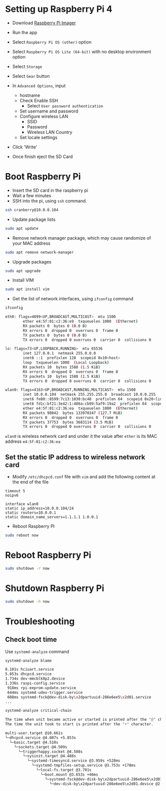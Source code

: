 # Setting up Raspberry Pi 4

- Download [Raspberry Pi Imager](https://www.raspberrypi.com/software/)
- Run the app
- Select `Raspberry Pi OS (other)` option
- Select `Raspberry Pi OS Lite (64-bit)` with no desktop environment option
- Select `Storage`
- Select `Gear` button
- In `Advanced Options`, input
	- hostname
	- Check Enable SSH
		- Select `User password authentication`
	- Set username and password
	- Configure wireless LAN
		- SSID
		- Password
		- Wireless LAN Country
	- Set locale settings

- Click 'Write'
- Once finish eject the SD Card

# Boot Raspberry Pi
- Insert the SD card in the raspberry pi
- Wait a few minutes
- SSH into the pi, using `ssh` command.

```bash
ssh cranberry@10.0.0.104
```
- Update package lists

```bash
sudo apt update
```
- Remove network manager package, which may cause randomize of your MAC address

```bash
sudo apt remove network-manager
```

- Upgrade packages

```bash
sudo apt upgrade
```

* Install VIM

```bash
sudo apt install vim
```

* Get the list of network interfaces, using `ifconfig` command

```bash
ifconfig

eth0: flags=4099<UP,BROADCAST,MULTICAST>  mtu 1500
        ether e4:5f:01:c2:36:e9  txqueuelen 1000  (Ethernet)
        RX packets 0  bytes 0 (0.0 B)
        RX errors 0  dropped 0  overruns 0  frame 0
        TX packets 0  bytes 0 (0.0 B)
        TX errors 0  dropped 0 overruns 0  carrier 0  collisions 0

lo: flags=73<UP,LOOPBACK,RUNNING>  mtu 65536
        inet 127.0.0.1  netmask 255.0.0.0
        inet6 ::1  prefixlen 128  scopeid 0x10<host>
        loop  txqueuelen 1000  (Local Loopback)
        RX packets 10  bytes 1588 (1.5 KiB)
        RX errors 0  dropped 0  overruns 0  frame 0
        TX packets 10  bytes 1588 (1.5 KiB)
        TX errors 0  dropped 0 overruns 0  carrier 0  collisions 0

wlan0: flags=4163<UP,BROADCAST,RUNNING,MULTICAST>  mtu 1500
        inet 10.0.0.104  netmask 255.255.255.0  broadcast 10.0.0.255
        inet6 fe80::8599:7c13:1030:bc48  prefixlen 64  scopeid 0x20<link>
        inet6 fd1c:bf21:3e42:1:486a:cb99:5af9:19a2  prefixlen 64  scopeid 0x0<global>
        ether e4:5f:01:c2:36:ea  txqueuelen 1000  (Ethernet)
        RX packets 98042  bytes 133970347 (127.7 MiB)
        RX errors 0  dropped 0  overruns 0  frame 0
        TX packets 37753  bytes 3683114 (3.5 MiB)
        TX errors 0  dropped 0 overruns 0  carrier 0  collisions 0
```

`wlan0` is wireless network card and under it the value after `ether` is its MAC address `e4:5f:01:c2:36:ea`

## Set the static IP address to wireless network card

* Modify `/etc/dhcpcd.conf` file with `vim` and add the following content at the end of the file

```text
timeout 5
noipv6

interface wlan0
static ip_address=10.0.0.104/24
static routers=10.0.0.1
static domain_name_servers=1.1.1.1 1.0.0.1
```

* Reboot Raspberry PI

```bash
sudo reboot now
```

# Reboot Raspberry Pi

```bash
sudo shutdown -r now
```

# Shutdown Raspberry Pi

```bash
sudo shutdown -h now
```

# Troubleshooting

## Check boot time

Use `systemd-analyze` command

```bash
systemd-analyze blame

8.101s hciuart.service
5.853s dhcpcd.service
1.734s dev-mmcblk0p2.device
1.336s raspi-config.service
 918ms rpi-eeprom-update.service
 644ms systemd-udev-trigger.service
 608ms systemd-fsck@dev-disk-by\x2dpartuuid-286e6ee5\x2d01.service
...
```

```bash
systemd-analyze critical-chain

The time when unit became active or started is printed after the "@" character.
The time the unit took to start is printed after the "+" character.

multi-user.target @10.661s
└─dhcpcd.service @4.807s +5.853s
  └─basic.target @4.510s
    └─sockets.target @4.509s
      └─triggerhappy.socket @4.508s
        └─sysinit.target @4.488s
          └─systemd-timesyncd.service @3.959s +528ms
            └─systemd-tmpfiles-setup.service @3.753s +178ms
              └─local-fs.target @3.701s
                └─boot.mount @3.653s +46ms
                  └─systemd-fsck@dev-disk-by\x2dpartuuid-286e6ee5\x2d01.service @3.034s +608ms
                    └─dev-disk-by\x2dpartuuid-286e6ee5\x2d01.device @2.993s
```

